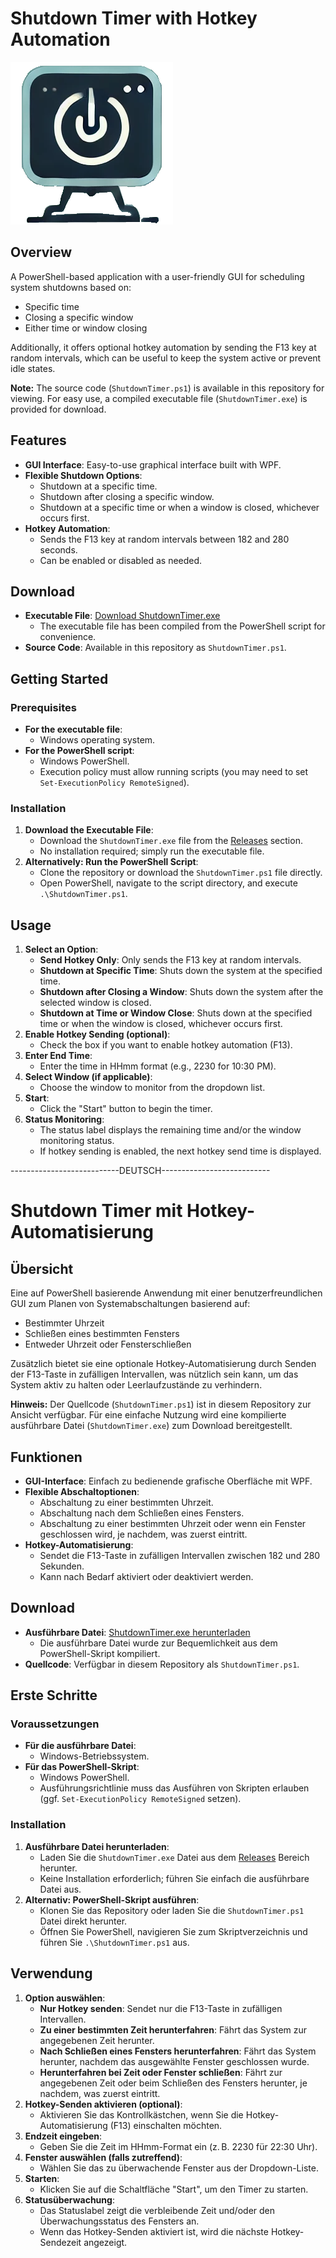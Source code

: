# Shutdown Timer with Hotkey Automation

![Shutdown Timer Screenshot](https://github.com/blabond/ShutdownTimer/blob/main/img/pctool.png)

## Overview

A PowerShell-based application with a user-friendly GUI for scheduling system shutdowns based on:

- Specific time
- Closing a specific window
- Either time or window closing

Additionally, it offers optional hotkey automation by sending the F13 key at random intervals, which can be useful to keep the system active or prevent idle states.

**Note:** The source code (`ShutdownTimer.ps1`) is available in this repository for viewing. For easy use, a compiled executable file (`ShutdownTimer.exe`) is provided for download.

## Features

- **GUI Interface**: Easy-to-use graphical interface built with WPF.
- **Flexible Shutdown Options**:
  - Shutdown at a specific time.
  - Shutdown after closing a specific window.
  - Shutdown at a specific time or when a window is closed, whichever occurs first.
- **Hotkey Automation**:
  - Sends the F13 key at random intervals between 182 and 280 seconds.
  - Can be enabled or disabled as needed.

## Download

- **Executable File**: [Download ShutdownTimer.exe](https://github.com/blabond/ShutdownTimer/releases)
  - The executable file has been compiled from the PowerShell script for convenience.
- **Source Code**: Available in this repository as `ShutdownTimer.ps1`.

## Getting Started

### Prerequisites

- **For the executable file**:
  - Windows operating system.
- **For the PowerShell script**:
  - Windows PowerShell.
  - Execution policy must allow running scripts (you may need to set `Set-ExecutionPolicy RemoteSigned`).

### Installation

1. **Download the Executable File**:
   - Download the `ShutdownTimer.exe` file from the [Releases](https://github.com/blabond/ShutdownTimer/releases) section.
   - No installation required; simply run the executable file.
2. **Alternatively: Run the PowerShell Script**:
   - Clone the repository or download the `ShutdownTimer.ps1` file directly.
   - Open PowerShell, navigate to the script directory, and execute `.\ShutdownTimer.ps1`.

## Usage

1. **Select an Option**:
   - **Send Hotkey Only**: Only sends the F13 key at random intervals.
   - **Shutdown at Specific Time**: Shuts down the system at the specified time.
   - **Shutdown after Closing a Window**: Shuts down the system after the selected window is closed.
   - **Shutdown at Time or Window Close**: Shuts down at the specified time or when the window is closed, whichever occurs first.
2. **Enable Hotkey Sending (optional)**:
   - Check the box if you want to enable hotkey automation (F13).
3. **Enter End Time**:
   - Enter the time in HHmm format (e.g., 2230 for 10:30 PM).
4. **Select Window (if applicable)**:
   - Choose the window to monitor from the dropdown list.
5. **Start**:
   - Click the "Start" button to begin the timer.
6. **Status Monitoring**:
   - The status label displays the remaining time and/or the window monitoring status.
   - If hotkey sending is enabled, the next hotkey send time is displayed.


---------------------------DEUTSCH---------------------------

# Shutdown Timer mit Hotkey-Automatisierung

## Übersicht

Eine auf PowerShell basierende Anwendung mit einer benutzerfreundlichen GUI zum Planen von Systemabschaltungen basierend auf:

- Bestimmter Uhrzeit
- Schließen eines bestimmten Fensters
- Entweder Uhrzeit oder Fensterschließen

Zusätzlich bietet sie eine optionale Hotkey-Automatisierung durch Senden der F13-Taste in zufälligen Intervallen, was nützlich sein kann, um das System aktiv zu halten oder Leerlaufzustände zu verhindern.

**Hinweis:** Der Quellcode (`ShutdownTimer.ps1`) ist in diesem Repository zur Ansicht verfügbar. Für eine einfache Nutzung wird eine kompilierte ausführbare Datei (`ShutdownTimer.exe`) zum Download bereitgestellt.

## Funktionen

- **GUI-Interface**: Einfach zu bedienende grafische Oberfläche mit WPF.
- **Flexible Abschaltoptionen**:
  - Abschaltung zu einer bestimmten Uhrzeit.
  - Abschaltung nach dem Schließen eines Fensters.
  - Abschaltung zu einer bestimmten Uhrzeit oder wenn ein Fenster geschlossen wird, je nachdem, was zuerst eintritt.
- **Hotkey-Automatisierung**:
  - Sendet die F13-Taste in zufälligen Intervallen zwischen 182 und 280 Sekunden.
  - Kann nach Bedarf aktiviert oder deaktiviert werden.

## Download

- **Ausführbare Datei**: [ShutdownTimer.exe herunterladen](https://github.com/blabond/ShutdownTimer/releases)
  - Die ausführbare Datei wurde zur Bequemlichkeit aus dem PowerShell-Skript kompiliert.
- **Quellcode**: Verfügbar in diesem Repository als `ShutdownTimer.ps1`.

## Erste Schritte

### Voraussetzungen

- **Für die ausführbare Datei**:
  - Windows-Betriebssystem.
- **Für das PowerShell-Skript**:
  - Windows PowerShell.
  - Ausführungsrichtlinie muss das Ausführen von Skripten erlauben (ggf. `Set-ExecutionPolicy RemoteSigned` setzen).

### Installation

1. **Ausführbare Datei herunterladen**:
   - Laden Sie die `ShutdownTimer.exe` Datei aus dem [Releases](https://github.com/blabond/ShutdownTimer/releases) Bereich herunter.
   - Keine Installation erforderlich; führen Sie einfach die ausführbare Datei aus.
2. **Alternativ: PowerShell-Skript ausführen**:
   - Klonen Sie das Repository oder laden Sie die `ShutdownTimer.ps1` Datei direkt herunter.
   - Öffnen Sie PowerShell, navigieren Sie zum Skriptverzeichnis und führen Sie `.\ShutdownTimer.ps1` aus.

## Verwendung

1. **Option auswählen**:
   - **Nur Hotkey senden**: Sendet nur die F13-Taste in zufälligen Intervallen.
   - **Zu einer bestimmten Zeit herunterfahren**: Fährt das System zur angegebenen Zeit herunter.
   - **Nach Schließen eines Fensters herunterfahren**: Fährt das System herunter, nachdem das ausgewählte Fenster geschlossen wurde.
   - **Herunterfahren bei Zeit oder Fenster schließen**: Fährt zur angegebenen Zeit oder beim Schließen des Fensters herunter, je nachdem, was zuerst eintritt.
2. **Hotkey-Senden aktivieren (optional)**:
   - Aktivieren Sie das Kontrollkästchen, wenn Sie die Hotkey-Automatisierung (F13) einschalten möchten.
3. **Endzeit eingeben**:
   - Geben Sie die Zeit im HHmm-Format ein (z. B. 2230 für 22:30 Uhr).
4. **Fenster auswählen (falls zutreffend)**:
   - Wählen Sie das zu überwachende Fenster aus der Dropdown-Liste.
5. **Starten**:
   - Klicken Sie auf die Schaltfläche "Start", um den Timer zu starten.
6. **Statusüberwachung**:
   - Das Statuslabel zeigt die verbleibende Zeit und/oder den Überwachungsstatus des Fensters an.
   - Wenn das Hotkey-Senden aktiviert ist, wird die nächste Hotkey-Sendezeit angezeigt.
